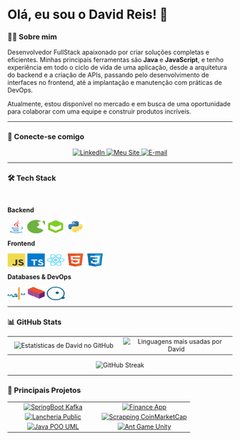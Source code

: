 # Olá, eu sou o David Reis! 👋

### 👨‍💻 Sobre mim
Desenvolvedor FullStack apaixonado por criar soluções completas e eficientes. Minhas principais ferramentas são **Java** e **JavaScript**, e tenho experiência em todo o ciclo de vida de uma aplicação, desde a arquitetura do backend e a criação de APIs, passando pelo desenvolvimento de interfaces no frontend, até a implantação e manutenção com práticas de DevOps.

Atualmente, estou disponível no mercado e em busca de uma oportunidade para colaborar com uma equipe e construir produtos incríveis.

---

### 🔗 Conecte-se comigo
<div align="center">
  <a href="https://www.linkedin.com/in/eudavidreis-dev/" target="_blank">
    <img src="https://img.shields.io/badge/LinkedIn-0077B5?style=for-the-badge&logo=linkedin&logoColor=white" alt="LinkedIn"/>
  </a>
  <a href="https://www.mrdev.tec.br" target="_blank">
    <img src="https://img.shields.io/badge/Meu%20Site-4B0082?style=for-the-badge&logo=About.me&logoColor=white" alt="Meu Site"/>
  </a>
  <a href="mailto:contato@mrdev.tec.br">
    <img src="https://img.shields.io/badge/Email-D14836?style=for-the-badge&logo=gmail&logoColor=white" alt="E-mail"/>
  </a>
</div>

---

### 🛠️ Tech Stack
<div style="display: inline_block"><br>
  <p><b>Backend</b></p>
  <img align="center" alt="Java" height="30" width="40" src="./assets/icons/java.svg">
  <img align="center" alt="Spring" height="30" width="40" src="./assets/icons/spring.svg">
  <img align="center" alt="Node.js" height="30" width="40" src="./assets/icons/nodejs.svg">
  <img align="center" alt="Python" height="30" width="40" src="./assets/icons/python.svg">
  <br>
  <p><b>Frontend</b></p>
  <img align="center" alt="JavaScript" height="30" width="40" src="./assets/icons/javascript.svg">
  <img align="center" alt="TypeScript" height="30" width="40" src="./assets/icons/typescript.svg">
  <img align="center" alt="React" height="30" width="40" src="./assets/icons/react.svg">
  <img align="center" alt="HTML5" height="30" width="40" src="./assets/icons/html5.svg">
  <img align="center" alt="CSS3" height="30" width="40" src="./assets/icons/css3.svg">
  <br>
  <p><b>Databases & DevOps</b></p>
  <img align="center" alt="MySQL" height="30" width="40" src="./assets/icons/mysql.svg">
  <img align="center" alt="Git" height="30" width="40" src="./assets/icons/git.svg">
  <img align="center" alt="Docker" height="30" width="40" src="./assets/icons/docker.svg">
</div>

---

### 📊 GitHub Stats
<div align="center">
<table>
  <tr>
    <td width="50%" align="center">
      <img src="https://github-readme-stats.vercel.app/api?username=eudavidreis-odev&theme=dracula&hide_border=true&show_icons=true&icon_color=30A3DC&title_color=E94D5F&text_color=FFF" alt="Estatísticas de David no GitHub"/>
    </td>
    <td width="50%" align="center">
      <img src="https://github-readme-stats.vercel.app/api/top-langs/?username=eudavidreis-odev&theme=dracula&hide_border=true&layout=compact&langs_count=8&title_color=E94D5F&text_color=FFF" alt="Linguagens mais usadas por David"/>
    </td>
  </tr>
</table>

<img src="https://streak-stats.demolab.com/?user=eudavidreis-odev&theme=dracula&hide_border=true" alt="GitHub Streak"/>
</div>

---

### 🚀 Principais Projetos
<div align="center">
<table>
  <tr>
    <td width="50%" align="center">
      <a href="https://github.com/eudavidreis-odev/springboot-kafka">
        <img width="100%" src="https://github-readme-stats.vercel.app/api/pin/?username=eudavidreis-odev&repo=springboot-kafka&theme=dracula&hide_border=true&show_icons=true&icon_color=30A3DC&title_color=E94D5F&text_color=FFF" alt="SpringBoot Kafka"/>
      </a>
    </td>
    <td width="50%" align="center">
      <a href="https://github.com/eudavidreis-odev/finance-app">
        <img width="100%" src="https://github-readme-stats.vercel.app/api/pin/?username=eudavidreis-odev&repo=finance-app&theme=dracula&hide_border=true&show_icons=true&icon_color=30A3DC&title_color=E94D5F&text_color=FFF" alt="Finance App"/>
      </a>
    </td>
  </tr>
  <tr>
    <td width="50%" align="center">
      <a href="https://github.com/eudavidreis-odev/lancheria-public">
        <img width="100%" src="https://github-readme-stats.vercel.app/api/pin/?username=eudavidreis-odev&repo=lancheria-public&theme=dracula&hide_border=true&show_icons=true&icon_color=30A3DC&title_color=E94D5F&text_color=FFF" alt="Lancheria Public"/>
      </a>
    </td>
    <td width="50%" align="center">
      <a href="https://github.com/eudavidreis-odev/scrapping-coinmarketcap-puppeteer">
        <img width="100%" src="https://github-readme-stats.vercel.app/api/pin/?username=eudavidreis-odev&repo=scrapping-coinmarketcap-puppeteer&theme=dracula&hide_border=true&show_icons=true&icon_color=30A3DC&title_color=E94D5F&text_color=FFF" alt="Scrapping CoinMarketCap"/>
      </a>
    </td>
  </tr>
  <tr>
    <td width="50%" align="center">
      <a href="https://github.com/eudavidreis-odev/Java_POO_UML">
        <img width="100%" src="https://github-readme-stats.vercel.app/api/pin/?username=eudavidreis-odev&repo=Java_POO_UML&theme=dracula&hide_border=true&show_icons=true&icon_color=30A3DC&title_color=E94D5F&text_color=FFF" alt="Java POO UML"/>
      </a>
    </td>
    <td width="50%" align="center">
      <a href="https://github.com/eudavidreis-odev/ant-game-unity">
        <img width="100%" src="https://github-readme-stats.vercel.app/api/pin/?username=eudavidreis-odev&repo=ant-game-unity&theme=dracula&hide_border=true&show_icons=true&icon_color=30A3DC&title_color=E94D5F&text_color=FFF" alt="Ant Game Unity"/>
      </a>
    </td>
  </tr>
</table>
</div>
